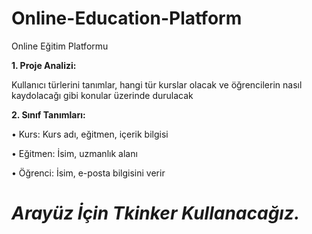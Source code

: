 # Online-Education-Platform
Online Eğitim Platformu

**1. Proje Analizi:**

 Kullanıcı türlerini tanımlar, hangi tür kurslar olacak ve öğrencilerin nasıl kaydolacağı gibi konular üzerinde durulacak

**2. Sınıf Tanımları:**

• Kurs: Kurs adı, eğitmen, içerik bilgisi

• Eğitmen: İsim, uzmanlık alanı

• Öğrenci: İsim, e-posta bilgisini verir

# *Arayüz İçin **Tkinker** Kullanacağız.*
